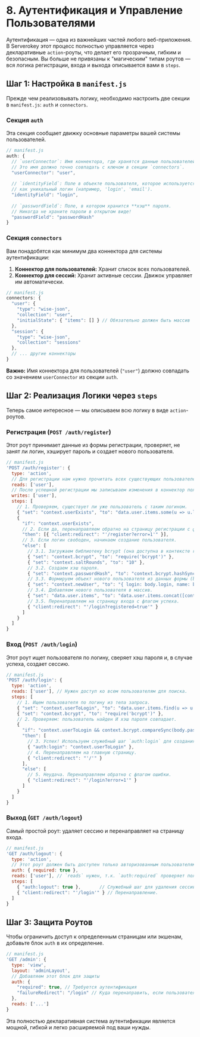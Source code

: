 # 8. Аутентификация и Управление Пользователями

Аутентификация — одна из важнейших частей любого веб-приложения. В Serverokey этот процесс полностью управляется через декларативные `action`-роуты, что делает его прозрачным, гибким и безопасным. Вы больше не привязаны к "магическим" типам роутов — вся логика регистрации, входа и выхода описывается вами в `steps`.

## Шаг 1: Настройка в `manifest.js`

Прежде чем реализовывать логику, необходимо настроить две секции в `manifest.js`: `auth` и `connectors`.

### Секция `auth`
Эта секция сообщает движку основные параметры вашей системы пользователей.

```javascript
// manifest.js
auth: {
  // `userConnector`: Имя коннектора, где хранятся данные пользователей.
  // Это имя должно точно совпадать с ключом в секции `connectors`.
  "userConnector": "user", 
  
  // `identityField`: Поле в объекте пользователя, которое используется 
  // как уникальный логин (например, 'login', 'email').
  "identityField": "login",
  
  // `passwordField`: Поле, в котором хранится **хэш** пароля.
  // Никогда не храните пароли в открытом виде!
  "passwordField": "passwordHash"
}
```

### Секция `connectors`
Вам понадобятся как минимум два коннектора для системы аутентификации:

1.  **Коннектор для пользователей:** Хранит список всех пользователей.
2.  **Коннектор для сессий:** Хранит активные сессии. Движок управляет им автоматически.

```javascript
// manifest.js
connectors: {
  "user": { 
    "type": "wise-json", 
    "collection": "user", 
    "initialState": { "items": [] } // Обязательно должен быть массив `items`
  },
  "session": { 
    "type": "wise-json", 
    "collection": "sessions" 
  },
  // ... другие коннекторы
}
```
**Важно:** Имя коннектора для пользователей (`"user"`) должно совпадать со значением `userConnector` из секции `auth`.

## Шаг 2: Реализация Логики через `steps`

Теперь самое интересное — мы описываем всю логику в виде `action`-роутов.

### Регистрация (`POST /auth/register`)
Этот роут принимает данные из формы регистрации, проверяет, не занят ли логин, хэширует пароль и создает нового пользователя.

```javascript
// manifest.js
'POST /auth/register': {
  type: 'action',
  // Для регистрации нам нужно прочитать всех существующих пользователей.
  reads: ['user'],
  // После успешной регистрации мы записываем изменения в коннектор пользователей.
  writes: ['user'],
  steps: [
    // 1. Проверяем, существует ли уже пользователь с таким логином.
    { "set": "context.userExists", "to": "data.user.items.some(u => u.login === body.login)" },
    {
      "if": "context.userExists",
      // 2. Если да, перенаправляем обратно на страницу регистрации с флагом ошибки.
      "then": [{ "client:redirect": "'/register?error=1'" }],
      // 3. Если логин свободен, начинаем создание пользователя.
      "else": [
        // 3.1. Загружаем библиотеку bcrypt (она доступна в контексте require).
        { "set": "context.bcrypt", "to": "require('bcrypt')" },
        { "set": "context.saltRounds", "to": "10" },
        // 3.2. Создаем хэш пароля.
        { "set": "context.passwordHash", "to": "context.bcrypt.hashSync(body.password, context.saltRounds)" },
        // 3.3. Формируем объект нового пользователя из данных формы (body) и хэша.
        { "set": "context.newUser", "to": "{ login: body.login, name: body.name, role: 'Кассир', passwordHash: context.passwordHash }" },
        // 3.4. Добавляем нового пользователя в массив.
        { "set": "data.user.items", "to": "data.user.items.concat([context.newUser])" },
        // 3.5. Перенаправляем на страницу входа с флагом успеха.
        { "client:redirect": "'/login?registered=true'" }
      ]
    }
  ]
}
```

### Вход (`POST /auth/login`)
Этот роут ищет пользователя по логину, сверяет хэш пароля и, в случае успеха, создает сессию.

```javascript
// manifest.js
'POST /auth/login': {
  type: 'action',
  reads: ['user'], // Нужен доступ ко всем пользователям для поиска.
  steps: [
    // 1. Ищем пользователя по логину из тела запроса.
    { "set": "context.userToLogin", "to": "data.user.items.find(u => u.login === body.login)" },
    { "set": "context.bcrypt", "to": "require('bcrypt')" },
    // 2. Проверяем: пользователь найден И хэш пароля совпадает.
    {
      "if": "context.userToLogin && context.bcrypt.compareSync(body.password, context.userToLogin.passwordHash)",
      "then": [
        // 3. Успех! Используем служебный шаг `auth:login` для создания сессии и установки cookie.
        { "auth:login": "context.userToLogin" },
        // 4. Перенаправляем на главную страницу.
        { "client:redirect": "'/'" }
      ],
      "else": [
        // 5. Неудача. Перенаправляем обратно с флагом ошибки.
        { "client:redirect": "'/login?error=1'" }
      ]
    }
  ]
}
```

### Выход (`GET /auth/logout`)
Самый простой роут: удаляет сессию и перенаправляет на страницу входа.

```javascript
// manifest.js
'GET /auth/logout': {
  type: 'action',
  // Этот роут должен быть доступен только авторизованным пользователям.
  auth: { required: true },
  reads: ['user'], // `reads` нужен, т.к. `auth:required` проверяет пользователя.
  steps: [
    { "auth:logout": true },       // Служебный шаг для удаления сессии и cookie.
    { "client:redirect": "'/login'" } // Перенаправление.
  ]
}
```

## Шаг 3: Защита Роутов

Чтобы ограничить доступ к определенным страницам или экшенам, добавьте блок `auth` в их определение.

```javascript
// manifest.js
'GET /admin': {
  type: 'view',
  layout: 'adminLayout',
  // Добавляем этот блок для защиты
  auth: { 
    "required": true, // Требуется аутентификация
    "failureRedirect": "/login" // Куда перенаправить, если пользователь не авторизован
  },
  reads: ['...']
}
```

Эта полностью декларативная система аутентификации является мощной, гибкой и легко расширяемой под ваши нужды.